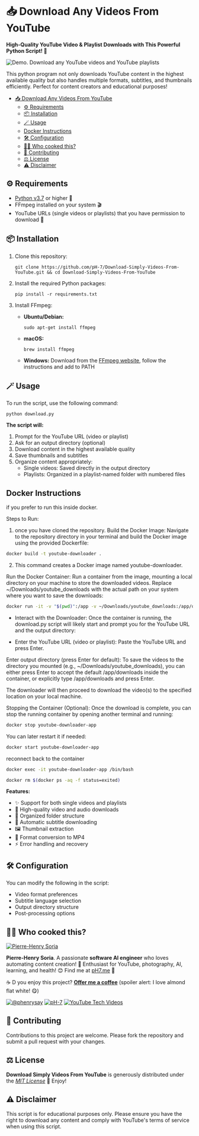 # 📥 Download Any Videos From YouTube

**High-Quality YouTube Video & Playlist Downloads with This Powerful Python Script! 🎥**

![Demo. Download any YouTube videos and YouTube playlists](promo-assets/demo-download-youtube-videos-script.gif)

This python program not only downloads YouTube content in the highest available quality but also handles multiple formats, subtitles, and thumbnails efficiently. Perfect for content creators and educational purposes! 

- [📥 Download Any Videos From YouTube](#-download-any-videos-from-youtube)
  - [⚙️ Requirements](#️-requirements)
  - [📦 Installation](#-installation)
  - [🪄 Usage](#-usage)
  - [Docker Instructions](#docker-instructions)
  - [🛠️ Configuration](#️-configuration)
  - [👨‍🍳 Who cooked this?](#-who-cooked-this)
  - [🤝 Contributing](#-contributing)
  - [⚖️ License](#️-license)
  - [⚠️ Disclaimer](#️-disclaimer)

## ⚙️ Requirements
* [Python v3.7](https://www.python.org/downloads/) or higher 🐍
* FFmpeg installed on your system 🎬
* YouTube URLs (single videos or playlists) that you have permission to download 📝

## 📦 Installation

1. Clone this repository:
   ```console
   git clone https://github.com/pH-7/Download-Simply-Videos-From-YouTube.git && cd Download-Simply-Videos-From-YouTube
   ```

2. Install the required Python packages:
   ```console
   pip install -r requirements.txt
   ```

3. Install FFmpeg:
   - **Ubuntu/Debian:**
     ```console
     sudo apt-get install ffmpeg
     ```
   - **macOS:**
     ```console
     brew install ffmpeg
     ```
   - **Windows:**
      Download from the [FFmpeg website](https://ffmpeg.org/download.html), follow the instructions and add to PATH

## 🪄 Usage

To run the script, use the following command:

```console
python download.py
```

**The script will:**
1. Prompt for the YouTube URL (video or playlist)
2. Ask for an output directory (optional)
3. Download content in the highest available quality
4. Save thumbnails and subtitles
5. Organize content appropriately:
   - Single videos: Saved directly in the output directory
   - Playlists: Organized in a playlist-named folder with numbered files

## Docker Instructions

if you prefer to run this inside docker.

Steps to Run:

1. once you have cloned the repository. Build the Docker Image:
Navigate to the repository directory in your terminal and build the Docker image using the provided Dockerfile:

```Bash
docker build -t youtube-downloader .
```

2. This command creates a Docker image named youtube-downloader.

Run the Docker Container:
Run a container from the image, mounting a local directory on your machine to store the downloaded videos. Replace ~/Downloads/youtube_downloads with the actual path on your system where you want to save the downloads:

```Bash
docker run -it -v "$(pwd)":/app -v ~/Downloads/youtube_downloads:/app/downloads --name youtube-downloader-app youtube-downloader
```

- Interact with the Downloader:
Once the container is running, the download.py script will likely start and prompt you for the YouTube URL and the output directory:

- Enter the YouTube URL (video or playlist):
 Paste the YouTube URL and press Enter.

Enter output directory (press Enter for default):
 To save the videos to the directory you mounted (e.g., ~/Downloads/youtube_downloads), you can either press Enter to accept the default /app/downloads inside the container, or explicitly type /app/downloads and press Enter.

The downloader will then proceed to download the video(s) to the specified location on your local machine.

Stopping the Container (Optional):
Once the download is complete, you can stop the running container by opening another terminal and running:

```bash
docker stop youtube-downloader-app
```

You can later restart it if needed:

```bash
docker start youtube-downloader-app
```

reconnect back to the container

```bash
docker exec -it youtube-downloader-app /bin/bash
```

```bash
docker rm $(docker ps -aq -f status=exited)
```

**Features:**
- ✨ Support for both single videos and playlists
- 🎥 High-quality video and audio downloads
- 📁 Organized folder structure
- 📑 Automatic subtitle downloading
- 🖼️ Thumbnail extraction
- 🔄 Format conversion to MP4
- ⚡ Error handling and recovery

## 🛠️ Configuration

You can modify the following in the script:
- Video format preferences
- Subtitle language selection
- Output directory structure
- Post-processing options

## 👨‍🍳 Who cooked this?

[![Pierre-Henry Soria](https://s.gravatar.com/avatar/a210fe61253c43c869d71eaed0e90149?s=200)](https://PH7.me 'Pierre-Henry Soria personal website')

**Pierre-Henry Soria**. A passionate **software AI engineer** who loves automating content creation! 🚀 Enthusiast for YouTube, photography, AI, learning, and health! 😊 Find me at [pH7.me](https://ph7.me) 🚀

☕️ D you enjoy this project? **[Offer me a coffee](https://ko-fi.com/phenry)** (spoiler alert: I love almond flat white! 😋)

[![@phenrysay][twitter-icon]](https://x.com/phenrysay) [![pH-7][github-icon]](https://github.com/pH-7) [![YouTube Tech Videos][youtube-icon]](https://www.youtube.com/@pH7Programming "My YouTube Tech Channel")

## 🤝 Contributing

Contributions to this project are welcome. Please fork the repository and submit a pull request with your changes.

## ⚖️ License

**Download Simply Videos From YouTube** is generously distributed under the *[MIT License](https://opensource.org/licenses/MIT)* 🎉 Enjoy!

## ⚠️ Disclaimer

This script is for educational purposes only. Please ensure you have the right to download any content and comply with YouTube's terms of service when using this script.

<!-- GitHub's Markdown reference links -->
[twitter-icon]: https://img.shields.io/badge/x-000000?style=for-the-badge&logo=x
[github-icon]: https://img.shields.io/badge/GitHub-100000?style=for-the-badge&logo=github&logoColor=white
[youtube-icon]: https://img.shields.io/badge/YouTube-FF0000?style=for-the-badge&logo=youtube&logoColor=white
